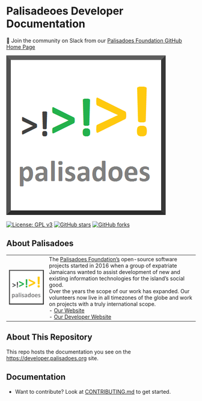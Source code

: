 # Palisadeoes Developer Documentation

💬 Join the community on Slack from our [Palisadoes Foundation GitHub Home Page](https://github.com/PalisadoesFoundation)

[![N|Solid](static/img/markdown/misc/logo.png)](https://github.com/PalisadoesFoundation/developer-docs)

[![License: GPL v3](https://img.shields.io/badge/License-GPLv3-blue.svg)](https://www.gnu.org/licenses/gpl-3.0)
[![GitHub stars](https://img.shields.io/github/stars/PalisadoesFoundation/developer-docs.svg?style=social&label=Star&maxAge=2592000)](https://github.com/PalisadoesFoundation/developer-docs)
[![GitHub forks](https://img.shields.io/github/forks/PalisadoesFoundation/developer-docs.svg?style=social&label=Fork&maxAge=2592000)](https://github.com/PalisadoesFoundation/developer-docs)

## About Palisadoes


|||
|--|--|
|![image](static/img/markdown/misc/logo.png)|The [Palisadoes Foundation’s](https://www.palisadoes.org) open-source software projects started in 2016 when a group of expatriate Jamaicans wanted to assist development of new and existing information technologies for the island’s social good. <br>Over the years the scope of our work has expanded. Our volunteers now live in all timezones of the globe and work on projects with a truly international scope.<br>- [Our Website](https://www.palisadoes.org)<br>- [Our Developer Website](https://developer.palisadoes.org)|


## About This Repository

This repo hosts the documentation you see on the https://developer.palisadoes.org site.

## Documentation

- Want to contribute? Look at [CONTRIBUTING.md](CONTRIBUTING.md) to get started.


